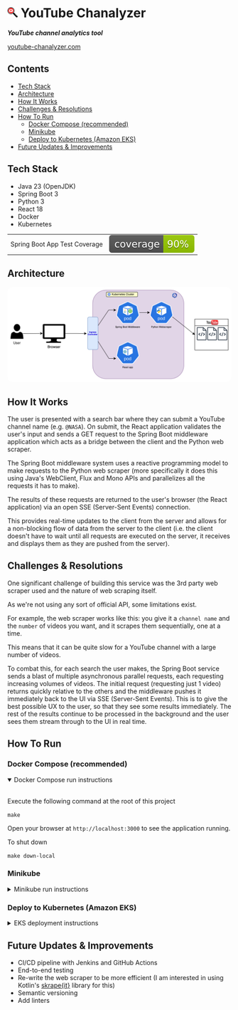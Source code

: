 # <img src="./react-chanalyzer/src/logos/youtube-chanalyzer-logo.png" width="23" alt="YouTube Chanalyzer logo"> YouTube Chanalyzer
_**YouTube channel analytics tool**_

<a href="https://youtube-chanalyzer.com" target="_blank" rel="noreferrer">youtube-chanalyzer.com</a>

## Contents
* [Tech Stack](#tech-stack)
* [Architecture](#architecture)
* [How It Works](#how-it-works)
* [Challenges & Resolutions](#challenges--resolutions)
* [How To Run](#how-to-run)
  * [Docker Compose (recommended)](#docker-compose-recommended)
  * [Minikube](#minikube)
  * [Deploy to Kubernetes (Amazon EKS)](#deploy-to-kubernetes-amazon-eks)
* [Future Updates & Improvements](#future-updates--improvements)

## Tech Stack
- Java 23 (OpenJDK)
- Spring Boot 3
- Python 3
- React 18
- Docker
- Kubernetes

<table>
<tr>
<td>
Spring Boot App Test Coverage
</td>
<td>
<img src="./spring-boot-chanalyzer/badges/jacoco.svg" style="display: flex;" alt="jacoco-test-coverage-badge">
</td>
</tr>
</table>

## Architecture

<img src="./YouTube%20Chanalyzer%20Diagram.svg" width="1000" style="border-radius: 10px;" alt="YouTube Chanalyzer architecture diagram">

## How It Works

The user is presented with a search bar where they can submit a YouTube channel name (e.g. `@NASA`). On submit, the React application validates the user's input and sends a GET request to the Spring Boot middleware application which acts as a bridge between the client and the Python web scraper. 

The Spring Boot middleware system uses a reactive programming model to make requests to the Python web scraper (more specifically it does this using Java's WebClient, Flux and Mono APIs and parallelizes all the requests it has to make).

The results of these requests are returned to the user's browser (the React application) via an open SSE (Server-Sent Events) connection.

This provides real-time updates to the client from the server and allows for a non-blocking flow of data from the server to the client (i.e. the client doesn't have to wait until all requests are executed on the server, it receives and displays them as they are pushed from the server).

## Challenges & Resolutions

One significant challenge of building this service was the 3rd party web scraper used and the nature of web scraping itself.

As we're not using any sort of official API, some limitations exist.

For example, the web scraper works like this: you give it a `channel name` and the `number` of videos you want, and it scrapes them sequentially, one at a time.

This means that it can be quite slow for a YouTube channel with a large number of videos.

To combat this, for each search the user makes, the Spring Boot service sends a blast of multiple asynchronous parallel requests, each requesting increasing volumes of videos.
The initial request (requesting just 1 video) returns quickly relative to the others and the middleware pushes it immediately back to the UI via SSE (Server-Sent Events).
This is to give the best possible UX to the user, so that they see some results immediately.
The rest of the results continue to be processed in the background and the user sees them stream through to the UI in real time.

## How To Run

### Docker Compose (recommended)

<details open>
<summary>Docker Compose run instructions</summary><br />

Execute the following command at the root of this project
```shell
make
```

Open your browser at `http://localhost:3000` to see the application running.


To shut down
```shell
make down-local
```
</details>

### Minikube

<details>
<summary>Minikube run instructions</summary><br />

Start Minikube
```shell
minikube start
```

Create the `yt-chanalyzer-ns` namespace
```shell
kubectl create namespace yt-chanalyzer-ns
```

Start the pods
```shell
kubectl apply -f kubernetes
```

Execute this command to see the pods starting up
```shell
kubectl get pods --watch
```

Expose the URL
```shell
minikube service react-chanalyzer --url -n yt-chanalyzer-ns
```
You will see output similar to the following
```shell
http://127.0.0.1:59153
❗  Because you are using a Docker driver on darwin, the terminal needs to be open to run it.
```
Copy the output address into your browser and you will see the app running
</details>

### Deploy to Kubernetes (Amazon EKS)

<details>
<summary>EKS deployment instructions</summary><br />

_The following section assumes you have some familiarity with AWS and Kubernetes/EKS_ 

Create a Kubernetes cluster (this process can take 15 - 20 mins)
```shell
eksctl create cluster --region=eu-west-2 --name=yt-chanalyzer --nodes=1 --node-type=t2.small
```

Switch to the correct context for your new cluster
```shell
aws eks update-kubeconfig --name yt-chanalyzer --region eu-west-2
```

Associate the OIDC provider
```shell
eksctl utils associate-iam-oidc-provider --cluster yt-chanalyzer-cluster --approve --region eu-west-2
```

Create the IAM policy
```shell
aws iam create-policy \
    --policy-name AWSLoadBalancerControllerIAMPolicy \
    --policy-document file://iam_policy.json
```

Create the IAM Service Account (replace `<ACCOUNT_ID>` with your account ID)
```shell
eksctl create iamserviceaccount \
  --cluster=yt-chanalyzer \
  --namespace=kube-system \
  --region=eu-west-2 \
  --name=aws-load-balancer-controller \
  --role-name AmazonEKSLoadBalancerControllerRole \
  --attach-policy-arn=arn:aws:iam::<ACCOUNT_ID>:policy/AWSLoadBalancerControllerIAMPolicy \
  --override-existing-serviceaccounts \
  --approve
```

Add the helm chart for creating the controller
```shell
helm repo add eks https://aws.github.io/eks-charts
```

Check for udpates to helm chart
```shell
helm repo update eks
```

Install the AWS load balancer controller with the helm chart (replace `<VPC_ID>` with the VPC ID of your Kubernetes cluster)
```shell
helm install aws-load-balancer-controller eks/aws-load-balancer-controller \
  -n kube-system \
  --set clusterName=yt-chanalyzer \
  --set serviceAccount.create=false \
  --set serviceAccount.name=aws-load-balancer-controller \
  --set region=eu-west-2 \
  --set vpcId=<VPC_ID>
```

Deploy the application
```shell
kubectl apply -f kuberenetes
```

The application will now be live, execute the following command to get its web address
```shell
kubes get ingress
```

You will see output similar to the following
```shell
NAME                    CLASS   HOSTS   ADDRESS                                                                  PORTS   AGE
ingress-yt-chanalyzer   alb     *       k8s-ytchanal-ingressy-88dc9dd409-569757692.eu-west-2.elb.amazonaws.com   80      1m
```

Copy the address from the `ADDRESS` column into your browser (if your browser enforces https make sure to manually change it to http as we have not set up an SSL certificate for the application yet)

</details>

## Future Updates & Improvements
- CI/CD pipeline with Jenkins and GitHub Actions
- End-to-end testing
- Re-write the web scraper to be more efficient (I am interested in using Kotlin's <a href="https://github.com/skrapeit/skrape.it" target="_blank" rel="noreferrer">skrape{it}</a> library for this)
- Semantic versioning
- Add linters